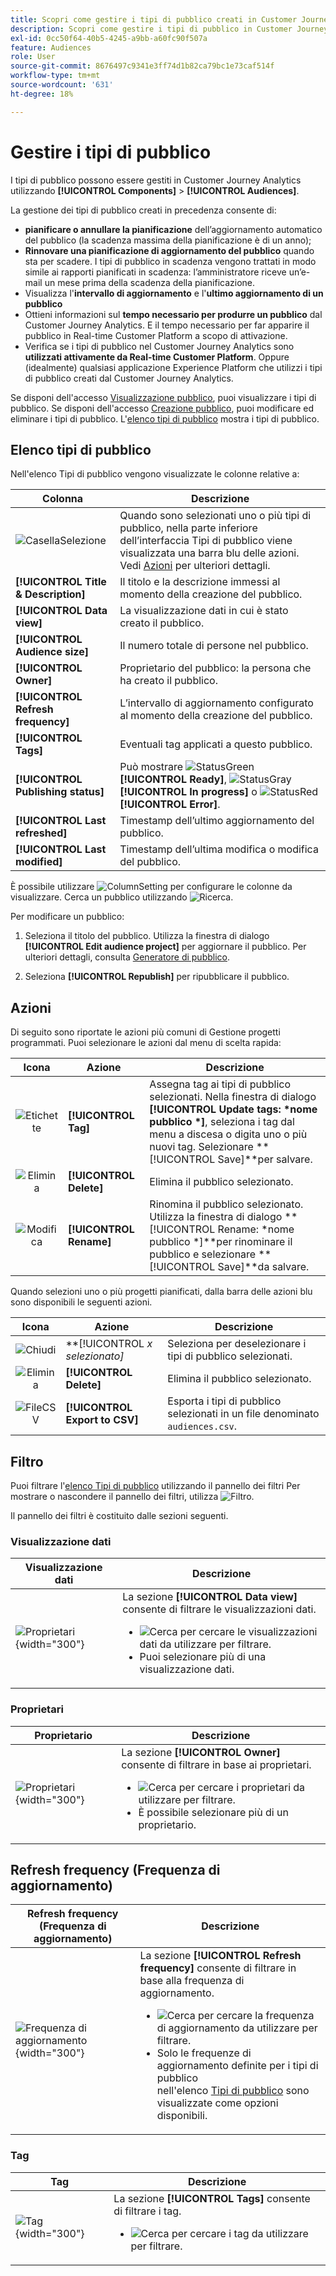 ```yaml
---
title: Scopri come gestire i tipi di pubblico creati in Customer Journey Analytics
description: Scopri come gestire i tipi di pubblico in Customer Journey Analytics
exl-id: 0cc50f64-40b5-4245-a9bb-a60fc90f507a
feature: Audiences
role: User
source-git-commit: 8676497c9341e3ff74d1b82ca79bc1e73caf514f
workflow-type: tm+mt
source-wordcount: '631'
ht-degree: 18%

---
```


# Gestire i tipi di pubblico

I tipi di pubblico possono essere gestiti in Customer Journey Analytics utilizzando **[!UICONTROL Components]** > **[!UICONTROL Audiences]**.

La gestione dei tipi di pubblico creati in precedenza consente di:

* **pianificare o annullare la pianificazione** dell’aggiornamento automatico del pubblico (la scadenza massima della pianificazione è di un anno);
* **Rinnovare una pianificazione di aggiornamento del pubblico** quando sta per scadere. I tipi di pubblico in scadenza vengono trattati in modo simile ai rapporti pianificati in scadenza: l’amministratore riceve un’e-mail un mese prima della scadenza della pianificazione.
* Visualizza l&#39;**intervallo di aggiornamento** e l&#39;**ultimo aggiornamento di un pubblico**
* Ottieni informazioni sul **tempo necessario per produrre un pubblico** dal Customer Journey Analytics. E il tempo necessario per far apparire il pubblico in Real-time Customer Platform a scopo di attivazione.
* Verifica se i tipi di pubblico nel Customer Journey Analytics sono **utilizzati attivamente da Real-time Customer Platform**. Oppure (idealmente) qualsiasi applicazione Experience Platform che utilizzi i tipi di pubblico creati dal Customer Journey Analytics.

Se disponi dell&#39;accesso [Visualizzazione pubblico](/help/technotes/access-control.md#user-level-access), puoi visualizzare i tipi di pubblico. Se disponi dell&#39;accesso [Creazione pubblico](/help/technotes/access-control.md#user-level-access), puoi modificare ed eliminare i tipi di pubblico. L&#39;[elenco tipi di pubblico](#audiences-list) mostra i tipi di pubblico.

## Elenco tipi di pubblico

Nell&#39;elenco Tipi di pubblico vengono visualizzate le colonne relative a:

| Colonna | Descrizione |
| --- | --- |
| ![CasellaSelezione](/help/assets/icons/SelectBox.svg) | Quando sono selezionati uno o più tipi di pubblico, nella parte inferiore dell’interfaccia Tipi di pubblico viene visualizzata una barra blu delle azioni. Vedi [Azioni](#actions) per ulteriori dettagli. |
| **[!UICONTROL Title & Description]** | Il titolo e la descrizione immessi al momento della creazione del pubblico. |
| **[!UICONTROL Data view]** | La visualizzazione dati in cui è stato creato il pubblico. |
| **[!UICONTROL Audience size]** | Il numero totale di persone nel pubblico. |
| **[!UICONTROL Owner]** | Proprietario del pubblico: la persona che ha creato il pubblico. |
| **[!UICONTROL Refresh frequency]** | L’intervallo di aggiornamento configurato al momento della creazione del pubblico. |
| **[!UICONTROL Tags]** | Eventuali tag applicati a questo pubblico. |
| **[!UICONTROL Publishing status]** | Può mostrare ![StatusGreen](/help/assets/icons/StatusGreen.svg) **[!UICONTROL Ready]**, ![StatusGray](/help/assets/icons/StatusGray.svg) **[!UICONTROL In progress]** o ![StatusRed](/help/assets/icons/StatusRed.svg) **[!UICONTROL Error]**. |
| **[!UICONTROL Last refreshed]** | Timestamp dell’ultimo aggiornamento del pubblico. |
| **[!UICONTROL Last modified]** | Timestamp dell’ultima modifica o modifica del pubblico. |

È possibile utilizzare ![ColumnSetting](/help/assets/icons/ColumnSetting.svg) per configurare le colonne da visualizzare. Cerca un pubblico utilizzando ![Ricerca](/help/assets/icons/Search.svg).

Per modificare un pubblico:

1. Seleziona il titolo del pubblico. Utilizza la finestra di dialogo **[!UICONTROL Edit audience project]** per aggiornare il pubblico. Per ulteriori dettagli, consulta [Generatore di pubblico](publish.md#audience-builder).

1. Seleziona **[!UICONTROL Republish]** per ripubblicare il pubblico.


## Azioni

Di seguito sono riportate le azioni più comuni di Gestione progetti programmati. Puoi selezionare le azioni dal menu di scelta rapida:

| Icona | Azione | Descrizione |
|:---:|---|---|
| ![Etichette](/help/assets/icons/Labels.svg) | **[!UICONTROL Tag]** | Assegna tag ai tipi di pubblico selezionati. Nella finestra di dialogo **[!UICONTROL Update tags: *nome pubblico *]**, seleziona i tag dal menu a discesa o digita uno o più nuovi tag. Selezionare **[!UICONTROL Save]**per salvare. |
| ![Elimina](/help/assets/icons/Delete.svg) | **[!UICONTROL Delete]** | Elimina il pubblico selezionato. |
| ![Modifica](/help/assets/icons/Edit.svg) | **[!UICONTROL Rename]** | Rinomina il pubblico selezionato. Utilizza la finestra di dialogo **[!UICONTROL Rename: *nome pubblico *]**per rinominare il pubblico e selezionare **[!UICONTROL Save]**da salvare. |

Quando selezioni uno o più progetti pianificati, dalla barra delle azioni blu sono disponibili le seguenti azioni.

| Icona | Azione | Descrizione |
|:---:|---|---|
| ![Chiudi](/help/assets/icons/Close.svg) | **[!UICONTROL *x *selezionato]** | Seleziona per deselezionare i tipi di pubblico selezionati. |
| ![Elimina](/help/assets/icons/Delete.svg) | **[!UICONTROL Delete]** | Elimina il pubblico selezionato. |
| ![FileCSV](/help/assets/icons/FileCSV.svg) | **[!UICONTROL Export to CSV]** | Esporta i tipi di pubblico selezionati in un file denominato `audiences.csv`. |

## Filtro

Puoi filtrare l&#39;[elenco Tipi di pubblico](#audiences-list) utilizzando il pannello dei filtri Per mostrare o nascondere il pannello dei filtri, utilizza ![Filtro](/help/assets/icons/Filter.svg).

Il pannello dei filtri è costituito dalle sezioni seguenti.

### Visualizzazione dati

| Visualizzazione dati | Descrizione |
|---|---|
| ![Proprietari](/help/components/audiences/assets/audiences-filter-dataviews.png){width="300"} | La sezione **[!UICONTROL Data view]** consente di filtrare le visualizzazioni dati. <ul><li>![Cerca](/help/assets/icons/Search.svg) per cercare le visualizzazioni dati da utilizzare per filtrare.</li><li>Puoi selezionare più di una visualizzazione dati.</li></ul> |

### Proprietari

| Proprietario | Descrizione |
|---|---|
| ![Proprietari](/help/components/audiences/assets/audiences-filter-owner.png){width="300"} | La sezione **[!UICONTROL Owner]** consente di filtrare in base ai proprietari. <ul><li>![Cerca](/help/assets/icons/Search.svg) per cercare i proprietari da utilizzare per filtrare.</li><li>È possibile selezionare più di un proprietario. </li></ul> |

## Refresh frequency (Frequenza di aggiornamento)

| Refresh frequency (Frequenza di aggiornamento) | Descrizione |
|---|---|
| ![Frequenza di aggiornamento](/help/components/audiences/assets/audiences-filter-refreshfrequency.png){width="300"} | La sezione **[!UICONTROL Refresh frequency]** consente di filtrare in base alla frequenza di aggiornamento. <ul><li>![Cerca](/help/assets/icons/Search.svg) per cercare la frequenza di aggiornamento da utilizzare per filtrare.</li><li>Solo le frequenze di aggiornamento definite per i tipi di pubblico<br/> nell&#39;elenco [Tipi di pubblico](#audiences-list) sono visualizzate come opzioni disponibili.</li></ul> |


### Tag

| Tag | Descrizione |
|---|---|
| ![Tag](/help/components/audiences/assets/audiences-filter-tags.png){width="300"} | La sezione **[!UICONTROL Tags]** consente di filtrare i tag. <ul><li>![Cerca](/help/assets/icons/Search.svg) per cercare i tag da utilizzare per filtrare. |
